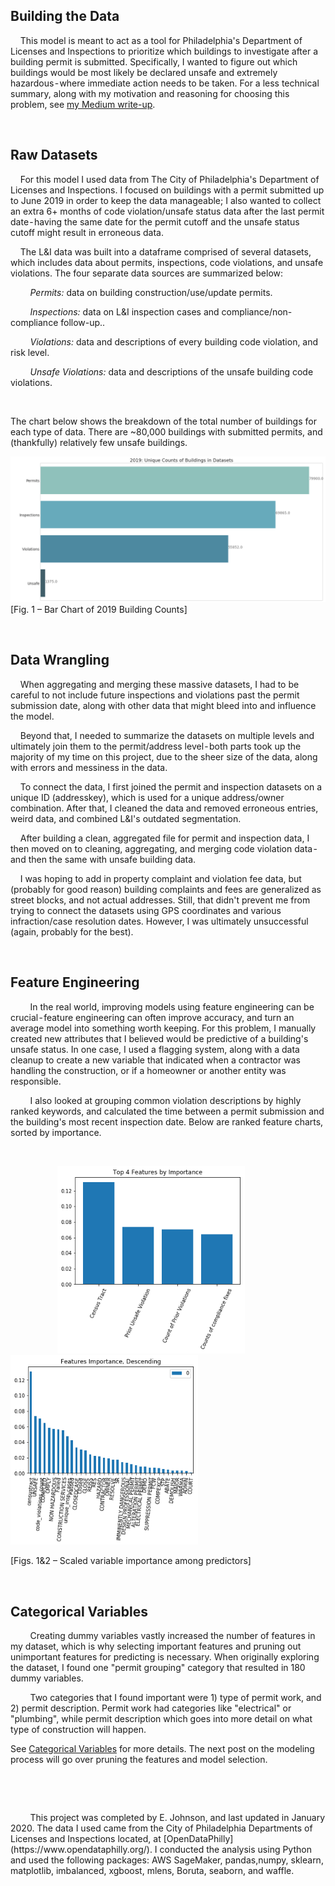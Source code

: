 
## Building the Data
&nbsp;&nbsp;&nbsp;&nbsp;This model is meant to act as a tool for Philadelphia's Department of Licenses and Inspections to prioritize which buildings to investigate after a building permit is submitted. Specifically, I wanted to figure out which buildings would be most likely be declared unsafe and extremely hazardous - where immediate action needs to be taken. For a less technical summary, along with my motivation and reasoning for choosing this problem, see
[my Medium write-up](https://medium.com/@_heavenstobetsy/predicting-unsafe-housing-in-philadelphia-with-machine-learning-models-d1a364270a9c).
<p>
 &nbsp;
    </p>
    
## Raw Datasets
&nbsp;&nbsp;&nbsp;&nbsp;For this model I used data from The City of Philadelphia's Department of Licenses and Inspections. I focused on buildings with a permit submitted up to June 2019 in order to keep the data manageable; I also wanted to collect an extra 6+ months of code violation/unsafe status data after the last permit date - having the same date for the permit cutoff and the unsafe status cutoff might result in erroneous data.

&nbsp;&nbsp;&nbsp;&nbsp;The L&I data was built into a dataframe comprised of several datasets, which includes data about permits, inspections, code violations, and unsafe violations. The four separate data sources are summarized below:

&nbsp;&nbsp;&nbsp;&nbsp;&nbsp;&nbsp;&nbsp;&nbsp;*Permits:* data on building construction/use/update permits. <p></p>
&nbsp;&nbsp;&nbsp;&nbsp;&nbsp;&nbsp;&nbsp;&nbsp;*Inspections:* data on L&I inspection cases and compliance/non-compliance follow-up.. <p></p>
&nbsp;&nbsp;&nbsp;&nbsp;&nbsp;&nbsp;&nbsp;&nbsp;*Violations:* data and descriptions of every building code violation, and risk level. <p></p>
&nbsp;&nbsp;&nbsp;&nbsp;&nbsp;&nbsp;&nbsp;&nbsp;*Unsafe Violations:* data and descriptions of the unsafe building code violations. <p></p>
&nbsp;
&nbsp;
<p>
<p>
The chart below shows the breakdown of the total number of buildings for each type of data. There are ~80,000 buildings with submitted permits, and (thankfully) relatively few unsafe buildings.
  
![Building Counts](https://github.com/heavenstobetsy/PhillyConstruction/blob/master/Charts/unique_counts.png)
[Fig. 1 – Bar Chart of 2019 Building Counts]
<p>
 &nbsp;
    </p>
    
## Data Wrangling

&nbsp;&nbsp;&nbsp;&nbsp;When aggregating and merging these massive datasets, I had to be careful to not include future inspections and violations past the permit submission date, along with other data that might bleed into and influence the model.

&nbsp;&nbsp;&nbsp;&nbsp;Beyond that, I needed to summarize the datasets on multiple levels and ultimately join them to the permit/address level - both parts took up the majority of my time on this project, due to the sheer size of the data, along with errors and messiness in the data.

&nbsp;&nbsp;&nbsp;&nbsp;To connect the data, I first joined the permit and inspection datasets on a unique ID (addresskey), which is used for a unique address/owner combination. After that, I cleaned the data and removed erroneous entries, weird data, and combined L&I's outdated segmentation.

&nbsp;&nbsp;&nbsp;&nbsp;After building a clean, aggregated file for permit and inspection data, I then moved on to cleaning, aggregating, and merging code violation data - and then the same with unsafe building data.

&nbsp;&nbsp;&nbsp;&nbsp;I was hoping to add in property complaint and violation fee data, but (probably for good reason) building complaints and fees are generalized as street blocks, and not actual addresses. Still, that didn't prevent me from trying to connect the datasets using GPS coordinates and various infraction/case resolution dates. However, I was ultimately unsuccessful (again, probably for the best).
<p>
 &nbsp;
    </p>
    
## Feature Engineering
&nbsp;&nbsp;&nbsp;&nbsp;&nbsp;&nbsp;&nbsp;&nbsp;In the real world, improving models using feature engineering can be crucial - feature engineering can often improve accuracy, and turn an average model into something worth keeping. For this problem, I manually created new attributes that I believed would be predictive of a building's unsafe status. In one case, I used a flagging system, along with a data cleanup to create a new variable that indicated when a contractor was handling the construction, or if a homeowner or another entity was responsible.

&nbsp;&nbsp;&nbsp;&nbsp;&nbsp;&nbsp;&nbsp;&nbsp;I also looked at grouping common violation descriptions by highly ranked keywords, and calculated the time between a permit submission and the building's most recent inspection date.  Below are ranked feature charts, sorted by importance.

<p>
 &nbsp;
    </p>
    
    
<p float="center">&nbsp;&nbsp;&nbsp;&nbsp;&nbsp;&nbsp;&nbsp;&nbsp;&nbsp;&nbsp;&nbsp;&nbsp;&nbsp;&nbsp;&nbsp;&nbsp;&nbsp;&nbsp;
  <img src="https://github.com/heavenstobetsy/PhillyConstruction/blob/master/Charts/feature_importsance.png" width="300" />
  <img src="https://github.com/heavenstobetsy/PhillyConstruction/blob/master/Charts/most_feature_importanes.png" width="300" /> 
	<p>
[Figs. 1&2 – Scaled variable importance among predictors]
	

<p>
 &nbsp;
    </p>
    
## Categorical Variables

&nbsp;&nbsp;&nbsp;&nbsp;&nbsp;&nbsp;&nbsp;&nbsp;Creating dummy variables vastly increased the number of features in my dataset, which is why selecting important features and pruning out unimportant features for predicting is necessary. When originally exploring the dataset, I found one "permit grouping" category that resulted in 180 dummy variables.

&nbsp;&nbsp;&nbsp;&nbsp;&nbsp;&nbsp;&nbsp;&nbsp;Two categories that I found important were 1) type of permit work, and 2) permit description. Permit work had categories like "electrical" or "plumbing", while permit description which goes into more detail on what type of construction will happen.

See [Categorical Variables](https://gist.github.com/heavenstobetsy/38b48eda46dab9a134b730ebdec7d6c6) for more details.  The next post on the modeling process will go over pruning the features and model selection.

<p>
 &nbsp;
    </p>


   
<p>
<p>
<p>
<p>
<p>
<p>
&nbsp;
&nbsp;
&nbsp;
&nbsp;
&nbsp;
  </p>
&nbsp;&nbsp;&nbsp;&nbsp;&nbsp;&nbsp;&nbsp;&nbsp;This project was completed by E. Johnson, and last updated in January 2020. The data I used came from the 
City of Philadelphia Departments of Licenses and Inspections located, at [OpenDataPhilly](https://www.opendataphilly.org/). I conducted the analysis using 
Python and used the following packages: AWS SageMaker, pandas,numpy, sklearn, matplotlib, imbalanced, xgboost, mlens, Boruta, seaborn, and waffle.
